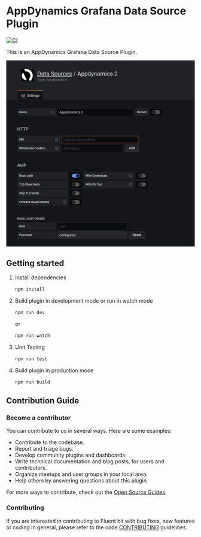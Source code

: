 # AppDynamics Grafana Data Source Plugin

[![CI](https://github.com/morganstanley/Plug-in-AppDynamics-Data-Source/actions/workflows/main.yml/badge.svg)](https://github.com/morganstanley/Plug-in-AppDynamics-Data-Source/actions/workflows/main.yml)

This is an AppDynamics Grafana Data Source Plugin.

![AppD plugin screenshot](./img/AppD.PNG) 

## Getting started

1. Install dependencies

   ```bash
   npm install
   ```

2. Build plugin in development mode or run in watch mode

   ```bash
   npm run dev
   ```

   or

   ```bash
   npm run watch
   ```

3. Unit Testing

   ```bash
   npm run test
   ```

4. Build plugin in production mode

   ```bash
   npm run build
   ```

## Contribution Guide

### Become a contributor

You can contribute to us in several ways. Here are some examples:

- Contribute to the codebase.
- Report and triage bugs.
- Develop community plugins and dashboards.
- Write technical documentation and blog posts, for users and contributors.
- Organize meetups and user groups in your local area.
- Help others by answering questions about this plugin.

For more ways to contribute, check out the [Open Source Guides](https://opensource.guide/how-to-contribute/).

### Contributing
If you are interested in contributing to Fluent bit with bug fixes, new features or coding in general, please refer to the code [CONTRIBUTING](./CONTRIBUTING.md) guidelines. 
